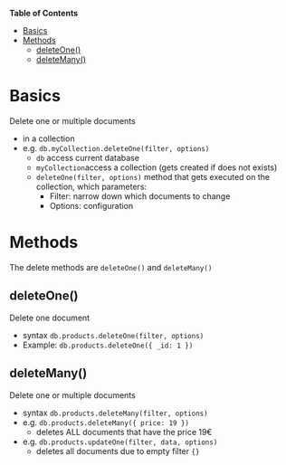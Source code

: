 **Table of Contents**

- [Basics](#basics)
- [Methods](#methods)
  - [deleteOne()](#deleteone)
  - [deleteMany()](#deletemany)

# Basics

Delete one or multiple documents

- in a collection
- e.g. `db.myCollection.deleteOne(filter, options)`
  - `db` access current database
  - `myCollection`access a collection (gets created if does not exists)
  - `deleteOne(filter, options)` method that gets executed on the collection, which parameters:
    - Filter: narrow down which documents to change
    - Options: configuration

# Methods

The delete methods are `deleteOne()` and `deleteMany()`

## deleteOne()

Delete one document

- syntax `db.products.deleteOne(filter, options)`
- Example: `db.products.deleteOne({ _id: 1 })`

## deleteMany()

Delete one or multiple documents

- syntax `db.products.deleteMany(filter, options)`
- e.g. `db.products.deleteMany({ price: 19 })`
  - deletes ALL documents that have the price 19€
- e.g. `db.products.updateOne(filter, data, options)`
  - deletes all documents due to empty filter `{}`

